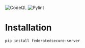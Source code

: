 ![CodeQL](https://github.com/federatedsecure/server/workflows/CodeQL/badge.svg)
![Pylint](https://raw.githubusercontent.com/federatedsecure/server/main/.github/badges/pylint.svg)

# Installation

`pip install federatedsecure-server`

